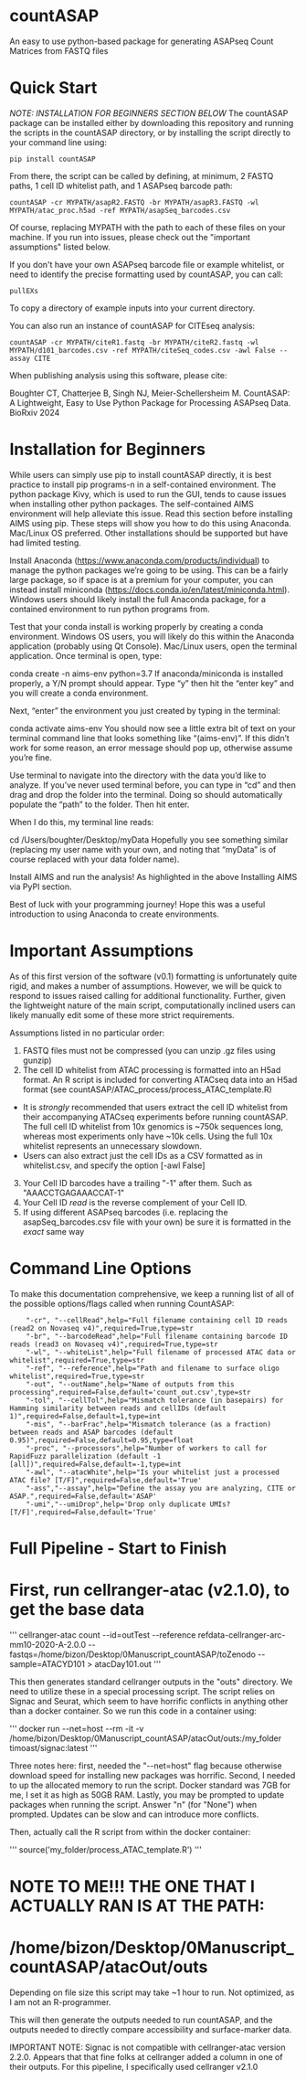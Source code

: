 # countASAP
An easy to use python-based package for generating ASAPseq Count Matrices from FASTQ files

# Quick Start
*NOTE: INSTALLATION FOR BEGINNERS SECTION BELOW*
The countASAP package can be installed either by downloading this repository and running the scripts in the countASAP directory, or by installing the script directly to your command line using:

```
pip install countASAP
```

From there, the script can be called by defining, at minimum, 2 FASTQ paths, 1 cell ID whitelist path, and 1 ASAPseq barcode path:

```
countASAP -cr MYPATH/asapR2.FASTQ -br MYPATH/asapR3.FASTQ -wl MYPATH/atac_proc.h5ad -ref MYPATH/asapSeq_barcodes.csv
```

Of course, replacing MYPATH with the path to each of these files on your machine. If you run into issues, please check out the "important assumptions" listed below.

If you don't have your own ASAPseq barcode file or example whitelist, or need to identify the precise formatting used by countASAP, you can call:

```
pullEXs
```

To copy a directory of example inputs into your current directory.

You can also run an instance of countASAP for CITEseq analysis:

```
countASAP -cr MYPATH/citeR1.fastq -br MYPATH/citeR2.fastq -wl MYPATH/d101_barcodes.csv -ref MYPATH/citeSeq_codes.csv -awl False --assay CITE
```

When publishing analysis using this software, please cite:

Boughter CT, Chatterjee B, Singh NJ, Meier-Schellersheim M. CountASAP: A Lightweight, Easy to Use Python Package for Processing ASAPseq Data. BioRxiv 2024

# Installation for Beginners
While users can simply use pip to install countASAP directly, it is best practice to install pip programs-n  in a self-contained environment. The python package Kivy, which is used to run the GUI, tends to cause issues when installing other python packages. The self-contained AIMS environment will help alleviate this issue. Read this section before installing AIMS using pip. These steps will show you how to do this using Anaconda. Mac/Linux OS preferred. Other installations should be supported but have had limited testing.

Install Anaconda (https://www.anaconda.com/products/individual) to manage the python packages we’re going to be using. This can be a fairly large package, so if space is at a premium for your computer, you can instead install miniconda (https://docs.conda.io/en/latest/miniconda.html). Windows users should likely install the full Anaconda package, for a contained environment to run python programs from.

Test that your conda install is working properly by creating a conda environment. Windows OS users, you will likely do this within the Anaconda application (probably using Qt Console). Mac/Linux users, open the terminal application. Once terminal is open, type:

conda create -n aims-env python=3.7
If anaconda/miniconda is installed properly, a Y/N prompt should appear. Type “y” then hit the “enter key” and you will create a conda environment.

Next, “enter” the environment you just created by typing in the terminal:

conda activate aims-env
You should now see a little extra bit of text on your terminal command line that looks something like “(aims-env)”. If this didn’t work for some reason, an error message should pop up, otherwise assume you’re fine.

Use terminal to navigate into the directory with the data you’d like to analyze. If you’ve never used terminal before, you can type in “cd” and then drag and drop the folder into the terminal. Doing so should automatically populate the “path” to the folder. Then hit enter.

When I do this, my terminal line reads:

cd /Users/boughter/Desktop/myData
Hopefully you see something similar (replacing my user name with your own, and noting that “myData” is of course replaced with your data folder name).

Install AIMS and run the analysis! As highlighted in the above Installing AIMS via PyPI section.

Best of luck with your programming journey! Hope this was a useful introduction to using Anaconda to create environments.

# Important Assumptions
As of this first version of the software (v0.1) formatting is unfortunately quite rigid, and makes a number of assumptions. However, we will be quick to respond to issues raised calling for additional functionality. Further, given the lightweight nature of the main script, computationally inclined users can likely manually edit some of these more strict requirements.

Assumptions listed in no particular order:
1. FASTQ files must not be compressed (you can unzip .gz files using gunzip)
2. The cell ID whitelist from ATAC processing is formatted into an H5ad format. An R script is included for converting ATACseq data into an H5ad format (see countASAP/ATAC_process/process_ATAC_template.R)
- It is *strongly* recommended that users extract the cell ID whitelist from their accompanying ATACseq experiments before running countASAP. The full cell ID whitelist from 10x genomics is ~750k sequences long, whereas most experiments only have ~10k cells. Using the full 10x whitelist represents an unnecessary slowdown.
- Users can also extract just the cell IDs as a CSV formatted as in whitelist.csv, and specify the option [-awl False]
3. Your Cell ID barcodes have a trailing "-1" after them. Such as "AAACCTGAGAAACCAT-1"
4. Your Cell ID *read* is the reverse complement of your Cell ID.
5. If using different ASAPseq barcodes (i.e. replacing the asapSeq_barcodes.csv file with your own) be sure it is formatted in the *exact* same way

# Command Line Options
To make this documentation comprehensive, we keep a running list of all of the possible options/flags called when running CountASAP:

```
    "-cr", "--cellRead",help="Full filename containing cell ID reads (read2 on Novaseq v4)",required=True,type=str
    "-br", "--barcodeRead",help="Full filename containing barcode ID reads (read3 on Novaseq v4)",required=True,type=str
    "-wl", "--whiteList",help="Full filename of processed ATAC data or whitelist",required=True,type=str
    "-ref", "--reference",help="Path and filename to surface oligo whitelist",required=True,type=str
    "-out", "--outName",help="Name of outputs from this processing",required=False,default='count_out.csv',type=str
    "-tol", "--cellTol",help="Mismatch tolerance (in basepairs) for Hamming similarity between reads and cellIDs (default 1)",required=False,default=1,type=int
    "-mis", "--barFrac",help="Mismatch tolerance (as a fraction) between reads and ASAP barcodes (default 0.95)",required=False,default=0.95,type=float
    "-proc", "--processors",help="Number of workers to call for RapidFuzz parallelization (default -1 [all])",required=False,default=-1,type=int
    "-awl", "--atacWhite",help="Is your whitelist just a processed ATAC file? [T/F]",required=False,default='True'
    "-ass","--assay",help="Define the assay you are analyzing, CITE or ASAP.",required=False,default='ASAP'
    "-umi","--umiDrop",help='Drop only duplicate UMIs? [T/F]',required=False,default='True'
```
# Full Pipeline - Start to Finish

# First, run cellranger-atac (v2.1.0), to get the base data

'''
cellranger-atac count --id=outTest --reference refdata-cellranger-arc-mm10-2020-A-2.0.0 --fastqs=/home/bizon/Desktop/0Manuscript_countASAP/toZenodo --sample=ATACYD101 > atacDay101.out
'''

This then generates standard cellranger outputs in the "outs" directory. We need to utilize these in a special processing script. The script relies on Signac and Seurat, which seem to have horrific conflicts in anything other than a docker container. So we run this code in a container using:

'''
docker run --net=host --rm -it -v /home/bizon/Desktop/0Manuscript_countASAP/atacOut/outs:/my_folder  timoast/signac:latest
'''

Three notes here: first, needed the "--net=host" flag because otherwise download speed for installing new packages was horrific. Second, I needed to up the allocated memory to run the script. Docker standard was 7GB for me, I set it as high as 50GB RAM. Lastly, you may be prompted to update packages when running the script. Answer "n" (for "None") when prompted. Updates can be slow and can introduce more conflicts.

Then, actually call the R script from within the docker container:

'''
source('my_folder/process_ATAC_template.R')
'''

# NOTE TO ME!!! THE ONE THAT I ACTUALLY RAN IS AT THE PATH:
# /home/bizon/Desktop/0Manuscript_countASAP/atacOut/outs

Depending on file size this script may take ~1 hour to run. Not optimized, as I am not an R-programmer.

This will then generate the outputs needed to run countASAP, and the outputs needed to directly compare accessibility and surface-marker data.

IMPORTANT NOTE: Signac is not compatible with cellranger-atac version 2.2.0. Appears that that fine folks at cellranger added a column in one of their outputs. For this pipeline, I specifically used cellranger v2.1.0

